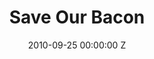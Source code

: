 ---
title: Save Our Bacon
img: "/uploads/shaheen-baig-casting-save-our-bacon.jpg"
date: 2010-09-25 00:00:00 Z
categories:
- short
tags:
- recent
director: Peter Baynton
with: Warren Clarke, Simon Callow
imdb: "http://www.imdb.com/title/tt1626213/"
video: li66r5hyb1
layout: project
---